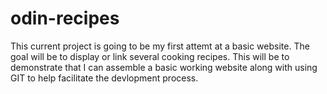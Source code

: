 # odin-recipes
This current project is going to be my first attemt at a basic website.
The goal will be to display or link several cooking recipes. 
This will be to demonstrate that I can assemble a basic working website
along with using GIT to help facilitate the devlopment process.
